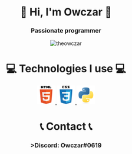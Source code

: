 <h1 align="center">👋 Hi, I'm Owczar 👋</h1>
<h3 align="center">Passionate programmer</h3>
<div align="center"><img src="https://komarev.com/ghpvc/?username=theowczar&color=blueviolet&style=for-the-badge&label=profile+views" alt="theowczar" />

<br>
<h1 align="center">💻 Technologies I use 💻</h1>
<a href="https://www.w3.org/html/" target="_blank" rel="noreferrer"> <img src="https://raw.githubusercontent.com/devicons/devicon/master/icons/html5/html5-original-wordmark.svg" alt="html5" width="50" height="50"/> </a> 
<a href="https://www.w3schools.com/css/" target="_blank" rel="noreferrer"> <img src="https://raw.githubusercontent.com/devicons/devicon/master/icons/css3/css3-original-wordmark.svg" alt="css3" width="50" height="50"/> </a> 
<a href="https://www.python.org" target="_blank" rel="noreferrer"> <img src="https://raw.githubusercontent.com/devicons/devicon/master/icons/python/python-original.svg" alt="python" width="50" height="50"/> </a> 

<br>
<h1 align="center">📞 Contact 📞</h1>
  <h3>>Discord:</span> <b>Owczar#0619</b></h3> 
</div>
<br>
